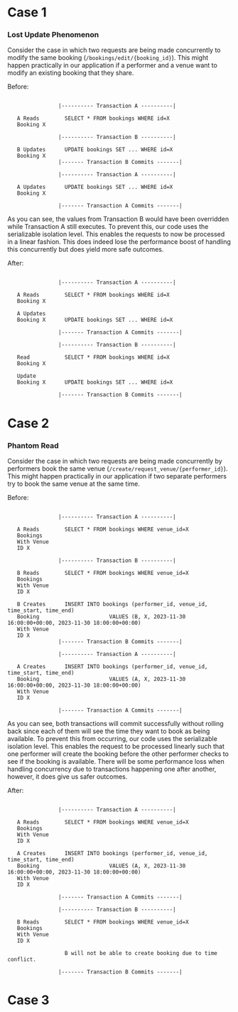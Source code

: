 # Case 1

### Lost Update Phenomenon

Consider the case in which two requests are being made concurrently to modify the same booking (`/bookings/edit/{booking_id}`). This might happen practically in our application if a performer and a venue want to modify an existing booking that they share.

Before:

```

                |---------- Transaction A ----------|

   A Reads        SELECT * FROM bookings WHERE id=X
   Booking X

                |---------- Transaction B ----------|

   B Updates      UPDATE bookings SET ... WHERE id=X
   Booking X
                |------- Transaction B Commits -------|

                |---------- Transaction A ----------|

   A Updates      UPDATE bookings SET ... WHERE id=X
   Booking X

                |------- Transaction A Commits -------|

```

As you can see, the values from Transaction B would have been overridden while Transaction A still executes. To prevent this, our code uses the serializable isolation level. This enables the requests to now be processed in a linear fashion. This does indeed lose the performance boost of handling this concurrently but does yield more safe outcomes.

After:

```

                |---------- Transaction A ----------|

   A Reads        SELECT * FROM bookings WHERE id=X
   Booking X

   A Updates
   Booking X      UPDATE bookings SET ... WHERE id=X

                |------- Transaction A Commits -------|

                |---------- Transaction B ----------|

   Read           SELECT * FROM bookings WHERE id=X
   Booking X

   Update
   Booking X      UPDATE bookings SET ... WHERE id=X

                |------- Transaction B Commits -------|

```

# Case 2

### Phantom Read

Consider the case in which two requests are being made concurrently by performers book the same venue (`/create/request_venue/{performer_id}`). This might happen practically in our application if two separate performers try to book the same venue at the same time.

Before:

```

                |---------- Transaction A ----------|

   A Reads        SELECT * FROM bookings WHERE venue_id=X
   Bookings
   With Venue
   ID X

                |---------- Transaction B ----------|

   B Reads        SELECT * FROM bookings WHERE venue_id=X
   Bookings
   With Venue
   ID X

   B Creates      INSERT INTO bookings (performer_id, venue_id, time_start, time_end)
   Booking                      VALUES (B, X, 2023-11-30 16:00:00+00:00, 2023-11-30 18:00:00+00:00)
   With Venue
   ID X
                |------- Transaction B Commits -------|

                |---------- Transaction A ----------|

   A Creates      INSERT INTO bookings (performer_id, venue_id, time_start, time_end)
   Booking                      VALUES (A, X, 2023-11-30 16:00:00+00:00, 2023-11-30 18:00:00+00:00)
   With Venue
   ID X

                |------- Transaction A Commits -------|

```

As you can see, both transactions will commit successfully without rolling back since each of them will see the time they want to book as being available. To prevent this from occurring, our code uses the serializable isolation level. This enables the request to be processed linearly such that one performer will create the booking before the other performer checks to see if the booking is available. There will be some performance loss when handling concurrency due to transactions happening one after another, however, it does give us safer outcomes.

After:

```

                |---------- Transaction A ----------|

   A Reads        SELECT * FROM bookings WHERE venue_id=X
   Bookings
   With Venue
   ID X

   A Creates      INSERT INTO bookings (performer_id, venue_id, time_start, time_end)
   Booking                      VALUES (A, X, 2023-11-30 16:00:00+00:00, 2023-11-30 18:00:00+00:00)
   With Venue
   ID X

                |------- Transaction A Commits -------|

                |---------- Transaction B ----------|

   B Reads        SELECT * FROM bookings WHERE venue_id=X
   Bookings
   With Venue
   ID X

                  B will not be able to create booking due to time conflict.

                |------- Transaction B Commits -------|

```

# Case 3
